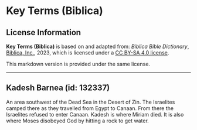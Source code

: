 # Key Terms (Biblica)

## License Information

**Key Terms (Biblica)** is based on and adapted from: _Biblica Bible Dictionary_, [Biblica, Inc.](https://www.biblica.com/), 2023, which is licensed under a [CC BY-SA 4.0 license](https://creativecommons.org/licenses/by-sa/4.0/legalcode.en).

This markdown version is provided under the same license.



--------------------------------

## Kadesh Barnea (id: 132337)

An area southwest of the Dead Sea in the Desert of Zin. The Israelites camped there as they travelled from Egypt to Canaan. From there the Israelites refused to enter Canaan. Kadesh is where Miriam died. It is also where Moses disobeyed God by hitting a rock to get water.


